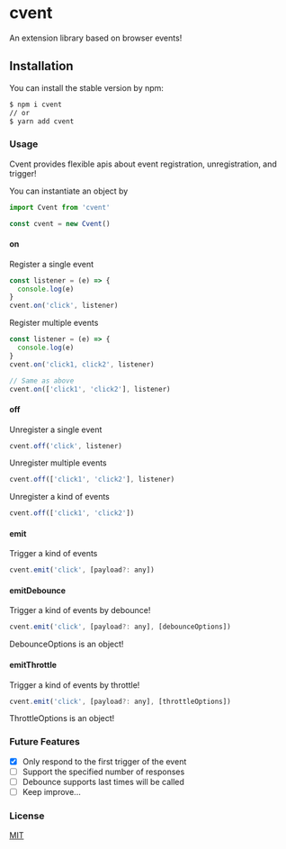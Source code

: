 # cvent

An extension library based on browser events!

## Installation

You can install the stable version by npm:

```bash
$ npm i cvent
// or
$ yarn add cvent
```

### Usage

Cvent provides flexible apis about event registration, unregistration, and trigger!

You can instantiate an object by

```javascript
import Cvent from 'cvent'

const cvent = new Cvent()
```

#### on

Register a single event

```javascript
const listener = (e) => {
  console.log(e)
}
cvent.on('click', listener)
```

Register multiple events

```javascript
const listener = (e) => {
  console.log(e)
}
cvent.on('click1, click2', listener)

// Same as above
cvent.on(['click1', 'click2'], listener)
```

#### off

Unregister a single event

```javascript
cvent.off('click', listener)
```

Unregister multiple events

```javascript
cvent.off(['click1', 'click2'], listener)
```

Unregister a kind of events

```javascript
cvent.off(['click1', 'click2'])
```

#### emit

Trigger a kind of events

```javascript
cvent.emit('click', [payload?: any])
```

#### emitDebounce

Trigger a kind of events by debounce!

```javascript
cvent.emit('click', [payload?: any], [debounceOptions])
```

DebounceOptions is an object!

#### emitThrottle

Trigger a kind of events by throttle!

```javascript
cvent.emit('click', [payload?: any], [throttleOptions])
```

ThrottleOptions is an object!

### Future Features

- [x] Only respond to the first trigger of the event
- [ ] Support the specified number of responses
- [ ] Debounce supports last times will be called
- [ ] Keep improve...

### License

[MIT](https://github.com/reduxjs/redux/blob/master/LICENSE.md)
